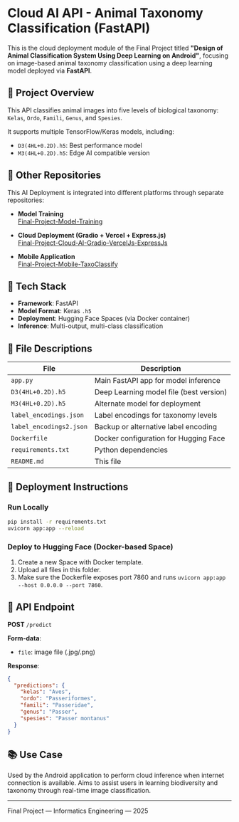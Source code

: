 # Cloud AI API - Animal Taxonomy Classification (FastAPI)

This is the cloud deployment module of the Final Project titled **"Design of Animal Classification System Using Deep Learning on Android"**, focusing on image-based animal taxonomy classification using a deep learning model deployed via **FastAPI**.

## 🧠 Project Overview

This API classifies animal images into five levels of biological taxonomy: `Kelas`, `Ordo`, `Famili`, `Genus`, and `Spesies`.

It supports multiple TensorFlow/Keras models, including:
- `D3(4HL+0.2D).h5`: Best performance model
- `M3(4HL+0.2D).h5`: Edge AI compatible version

## 🚀 Other Repositories

This AI Deployment is integrated into different platforms through separate repositories:

- **Model Training**  
  [Final-Project-Model-Training](https://github.com/Keshinryan/Final-Project-Model-Training)

- **Cloud Deployment (Gradio + Vercel + Express.js)**  
  [Final-Project-Cloud-AI-Gradio-VercelJs-ExpressJs](https://github.com/Keshinryan/Final-Project-Cloud-AI-Gradio-VercelJs-ExpressJs)

- **Mobile Application**  
  [Final-Project-Mobile-TaxoClassify](https://github.com/Keshinryan/Final-Project-Mobile-TaxoClassify)

## 🔧 Tech Stack

- **Framework**: FastAPI
- **Model Format**: Keras `.h5`
- **Deployment**: Hugging Face Spaces (via Docker container)
- **Inference**: Multi-output, multi-class classification

## 📁 File Descriptions

| File                        | Description |
|-----------------------------|-------------|
| `app.py`                   | Main FastAPI app for model inference |
| `D3(4HL+0.2D).h5`          | Deep Learning model file (best version) |
| `M3(4HL+0.2D).h5`          | Alternate model for deployment |
| `label_encodings.json`     | Label encodings for taxonomy levels |
| `label_encodings2.json`    | Backup or alternative label encoding |
| `Dockerfile`               | Docker configuration for Hugging Face |
| `requirements.txt`         | Python dependencies |
| `README.md`                | This file |

## 🚀 Deployment Instructions

### Run Locally
```bash
pip install -r requirements.txt
uvicorn app:app --reload
```

### Deploy to Hugging Face (Docker-based Space)
1. Create a new Space with Docker template.
2. Upload all files in this folder.
3. Make sure the Dockerfile exposes port 7860 and runs `uvicorn app:app --host 0.0.0.0 --port 7860`.

## 🔄 API Endpoint

**POST** `/predict`

**Form-data**:
- `file`: image file (.jpg/.png)

**Response**:
```json
{
  "predictions": {
    "kelas": "Aves",
    "ordo": "Passeriformes",
    "famili": "Passeridae",
    "genus": "Passer",
    "spesies": "Passer montanus"
  }
}
```

## 📚 Use Case

Used by the Android application to perform cloud inference when internet connection is available. Aims to assist users in learning biodiversity and taxonomy through real-time image classification.

---
Final Project — Informatics Engineering — 2025
